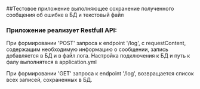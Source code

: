 ##Тестовое приложение выполняющее сохранение полученного сообщения об ошибке в БД и текстовый файл

### Приложение реализует Restfull API:
При формировании 'POST' запроса к endpoint '/log', c requestContent, содержащим необходимую информацию о сообщении, запись добавляется в БД и в файл лога.
Настройка подключения к БД и путь к фалу выполнятеся в application.yml

При формировании 'GET' запроса к endpoint '/log', возвращается список всех записей, сохраненных в БД.

